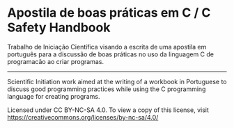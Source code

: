 # Apostila de boas práticas em C / C Safety Handbook
Trabalho de Iniciação Científica visando a escrita de uma apostila em português para a discussão de
boas práticas no uso da linguagem C de programacão ao criar programas.
___________________________________________________________________________________________________
Scientific Initiation work aimed at the writing of a workbook in Portuguese to discuss good 
programming practices while using the C programming language for creating programs.

Licensed under CC BY-NC-SA 4.0. To view a copy of this license, visit https://creativecommons.org/licenses/by-nc-sa/4.0/
